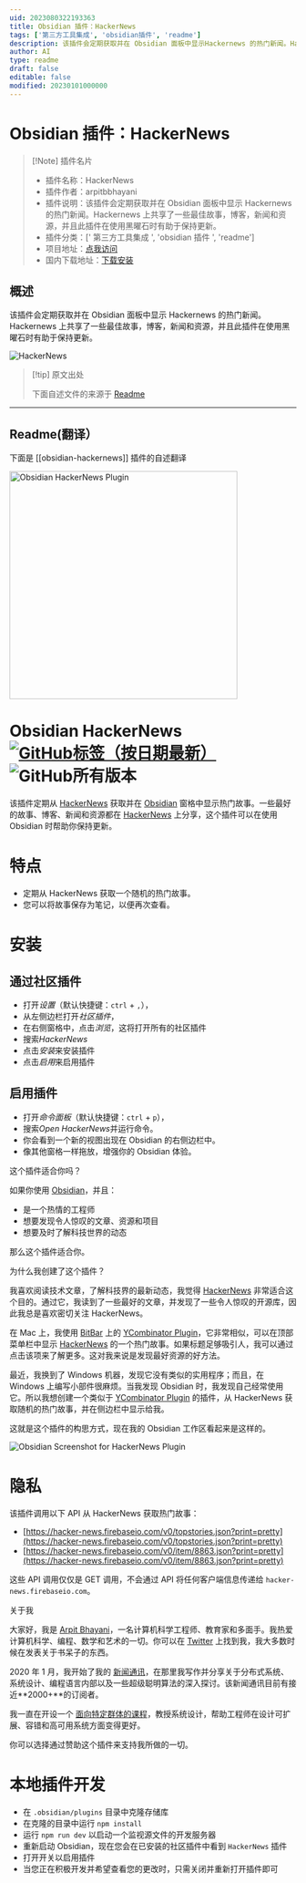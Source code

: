 ```yaml
---
uid: 2023080322193363
title: Obsidian 插件：HackerNews
tags: ['第三方工具集成', 'obsidian插件', 'readme']
description: 该插件会定期获取并在 Obsidian 面板中显示Hackernews 的热门新闻。Hackernews 上共享了一些最佳故事，博客，新闻和资源，并且此插件在使用黑曜石时有助于保持更新。
author: AI
type: readme
draft: false
editable: false
modified: 20230101000000
---
```


# Obsidian 插件：HackerNews

> [!Note] 插件名片
> - 插件名称：HackerNews
> - 插件作者：arpitbbhayani
> - 插件说明：该插件会定期获取并在 Obsidian 面板中显示 Hackernews 的热门新闻。Hackernews 上共享了一些最佳故事，博客，新闻和资源，并且此插件在使用黑曜石时有助于保持更新。
> - 插件分类：[' 第三方工具集成 ', 'obsidian 插件 ', 'readme']
> - 项目地址：[点我访问](https://github.com/arpitbbhayani/obsidian-hackernews)
> - 国内下载地址：[下载安装](https://pkmer.cn/products/plugin/pluginMarket/?obsidian-hackernews)

## 概述

该插件会定期获取并在 Obsidian 面板中显示 Hackernews 的热门新闻。Hackernews 上共享了一些最佳故事，博客，新闻和资源，并且此插件在使用黑曜石时有助于保持更新。

![HackerNews](https://cdn.pkmer.cn/covers/obsidian-hackernews.PNG!pkmer)

> [!tip] 原文出处
>
>下面自述文件的来源于 [Readme](https://ghproxy.net/https://raw.githubusercontent.com/arpitbbhayani/obsidian-hackernews/master/README.md)
>

---

## Readme(翻译）

下面是 [[obsidian-hackernews]] 插件的自述翻译

<img src="https://user-images.githubusercontent.com/4745789/131798196-7946c290-b663-48ac-b7ae-bf9de27bb20c.png" alt="Obsidian HackerNews Plugin" width="400" />

# Obsidian HackerNews [![GitHub标签（按日期最新）](https://img.shields.io/github/v/tag/arpitbbhayani/obsidian-hackernews)](https://github.com/arpitbbhayani/obsidian-hackernews/releases) ![GitHub所有版本](https://img.shields.io/github/downloads/arpitbbhayani/obsidian-hackernews/total)

该插件定期从 [HackerNews](https://news.ycombinator.com/) 获取并在 [Obsidian](https://obsidian.md) 窗格中显示热门故事。一些最好的故事、博客、新闻和资源都在 [HackerNews](https://news.ycombinator.com/) 上分享，这个插件可以在使用 Obsidian 时帮助你保持更新。

# 特点

 - 定期从 HackerNews 获取一个随机的热门故事。
 - 您可以将故事保存为笔记，以便再次查看。

# 安装

## 通过社区插件

- 打开*设置*（默认快捷键：`ctrl` + `,`），
- 从左侧边栏打开*社区插件*，
- 在右侧窗格中，点击*浏览*，这将打开所有的社区插件
- 搜索*HackerNews*
- 点击*安装*来安装插件
- 点击*启用*来启用插件

## 启用插件

- 打开*命令面板*（默认快捷键：`ctrl` + `p`），
- 搜索*Open HackerNews*并运行命令。
- 你会看到一个新的视图出现在 Obsidian 的右侧边栏中。
- 像其他窗格一样拖放，增强你的 Obsidian 体验。

这个插件适合你吗？

如果你使用 [Obsidian](https://obsidian.md)，并且：

- 是一个热情的工程师
- 想要发现令人惊叹的文章、资源和项目
- 想要及时了解科技世界的动态

那么这个插件适合你。

为什么我创建了这个插件？

我喜欢阅读技术文章，了解科技界的最新动态，我觉得 [HackerNews](https://news.ycombinator.com/) 非常适合这个目的。通过它，我读到了一些最好的文章，并发现了一些令人惊叹的开源库，因此我总是喜欢密切关注 HackerNews。

在 Mac 上，我使用 [BitBar](https://xbarapp.com/) 上的 [YCombinator Plugin](https://github.com/martinsirbe/ycombinator-bitbar)，它非常相似，可以在顶部菜单栏中显示 [HackerNews](https://news.ycombinator.com/) 的一个热门故事。如果标题足够吸引人，我可以通过点击该项来了解更多。这对我来说是发现最好资源的好方法。

最近，我换到了 Windows 机器，发现它没有类似的实用程序；而且，在 Windows 上编写小部件很麻烦。当我发现 Obsidian 时，我发现自己经常使用它。所以我想创建一个类似于 [YCombinator Plugin](https://github.com/martinsirbe/ycombinator-bitbar) 的插件，从 HackerNews 获取随机的热门故事，并在侧边栏中显示给我。

这就是这个插件的构思方式，现在我的 Obsidian 工作区看起来是这样的。

![Obsidian Screenshot for HackerNews Plugin](https://user-images.githubusercontent.com/4745789/131978712-718691dd-57bb-48ea-bd4b-d8e182ec6c16.PNG)

# 隐私

该插件调用以下 API 从 HackerNews 获取热门故事：

 - [https://hacker-news.firebaseio.com/v0/topstories.json?print=pretty](https://hacker-news.firebaseio.com/v0/topstories.json?print=pretty)
 - [https://hacker-news.firebaseio.com/v0/item/8863.json?print=pretty](https://hacker-news.firebaseio.com/v0/item/8863.json?print=pretty)

这些 API 调用仅仅是 GET 调用，不会通过 API 将任何客户端信息传递给 `hacker-news.firebaseio.com`。

关于我

大家好，我是 [Arpit Bhayani](https://arpitbhayani.me/)，一名计算机科学工程师、教育家和多面手。我热爱计算机科学、编程、数学和艺术的一切。你可以在 [Twitter](https://twitter.com/arpit_bhayani) 上找到我，我大多数时候在发表关于书呆子的东西。

2020 年 1 月，我开始了我的 [新闻通讯](https://arpitbhayani.me/newsletter)，在那里我写作并分享关于分布式系统、系统设计、编程语言内部以及一些超级聪明算法的深入探讨。该新闻通讯目前有接近**2000+**的订阅者。

我一直在开设一个 [面向特定群体的课程](https://arpitbhayani.me/masterclass)，教授系统设计，帮助工程师在设计可扩展、容错和高可用系统方面变得更好。

你可以选择通过赞助这个插件来支持我所做的一切。

# 本地插件开发

- 在 `.obsidian/plugins` 目录中克隆存储库
- 在克隆的目录中运行 `npm install`
- 运行 `npm run dev` 以启动一个监视源文件的开发服务器
- 重新启动 Obsidian，现在您会在已安装的社区插件中看到 `HackerNews` 插件
- 打开开关以启用插件
- 当您正在积极开发并希望查看您的更改时，只需关闭并重新打开插件即可



